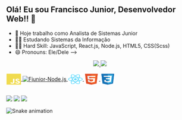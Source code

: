 ## Olá! Eu sou Francisco Junior, Desenvolvedor Web!! 👋

- 🔭 Hoje trabalho como Analista de Sistemas Junior
- 👨‍🎓 Estudando Sistemas da Informação
- 👨‍💻 Hard Skill: JavaScript, React.js, Node.js, HTML5, CSS(Scss)
- 😄 Pronouns: Ele/Dele
-->

<div align="center">
  <a href="https://github.com/Fjunior08">
  <img height="140em" src="https://github-readme-stats.vercel.app/api?username=Fjunior08&show_icons=true&theme=tokyonight&include_all_commits=true&count_private=true"/>
  <img height="140em" src="https://github-readme-stats.vercel.app/api/top-langs/?username=Fjunior08&layout=compact&langs_count=7&theme=tokyonight"/>
</div>
  <div style="display: inline_block"><br>
  <img align="center" alt="Fjunior-Js" height="30" width="40" src="https://raw.githubusercontent.com/devicons/devicon/master/icons/javascript/javascript-plain.svg">
  <img align="center" alt="Fjunior-Node.js" height="30" width="40" src="https://cdn.jsdelivr.net/gh/devicons/devicon/icons/nodejs/nodejs-original.svg">
  <img align="center" alt="Fjunior-React" height="30" width="40" src="https://raw.githubusercontent.com/devicons/devicon/master/icons/react/react-original.svg">
  <img align="center" alt="Fjunior-HTML" height="30" width="40" src="https://raw.githubusercontent.com/devicons/devicon/master/icons/html5/html5-original.svg">
  <img align="center" alt="Fjunior-CSS" height="30" width="40" src="https://raw.githubusercontent.com/devicons/devicon/master/icons/css3/css3-original.svg">
  
</div>
  
  ##
  
  <div> 
 <a href="https://discord.gg/F.junior08#4097" target="_blank"><img src="https://img.shields.io/badge/Discord-7289DA?style=for-the-badge&logo=discord&logoColor=white" target="_blank"></a> 
  <a href = "mailto:juniorlina872@gmail.com"><img src="https://img.shields.io/badge/-Gmail-%23333?style=for-the-badge&logo=gmail&logoColor=white" target="_blank"></a>
  <a href="https://www.linkedin.com/in/francisco-j%C3%BAnior-4b4a02119/" target="_blank"><img src="https://img.shields.io/badge/-LinkedIn-%230077B5?style=for-the-badge&logo=linkedin&logoColor=white" target="_blank"></a> 
 
  ![Snake animation](https://github.com/Fjunior08/Fjunior08/blob/output/github-contribution-grid-snake.svg)
 
</div>

